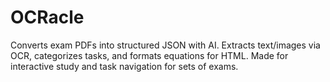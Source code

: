 # OCRacle
Converts exam PDFs into structured JSON with AI. Extracts text/images via OCR, categorizes tasks, and formats equations for HTML. Made for interactive study and task navigation for sets of exams.
